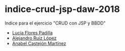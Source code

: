 # indice-crud-jsp-daw-2018
Indice para el ejercicio "CRUD con JSP y BBDD"

* [Lucía Flores Padilla](https://github.com/luciaflores25/CRUD_JSP)
* [Alejandro Ruiz López](https://github.com/AleRui/CRUD_MagoAxarquia)
* [Anabel Castejón Martínez](https://github.com/ancastm/CRUD_LIBROS)
